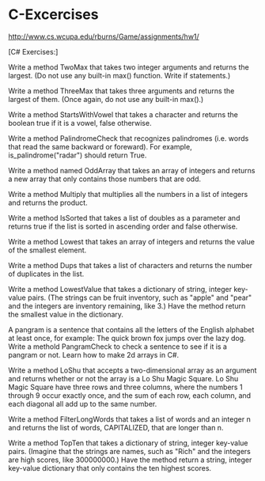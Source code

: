 # C-Excercises

http://www.cs.wcupa.edu/rburns/Game/assignments/hw1/

[C# Exercises:]

Write a method TwoMax that takes two integer arguments and returns the largest. (Do not use any built-in max() function. Write if statements.)

Write a method ThreeMax that takes three arguments and returns the largest of them. (Once again, do not use any built-in max().)

Write a method StartsWithVowel that takes a character and returns the boolean true if it is a vowel, false otherwise.

Write a method PalindromeCheck that recognizes palindromes (i.e. words that read the same backward or foreward). For example, is_palindrome("radar") should return True.

Write a method named OddArray that takes an array of integers and returns a new array that only contains those numbers that are odd.

Write a method Multiply that multiplies all the numbers in a list of integers and returns the product.

Write a method IsSorted that takes a list of doubles as a parameter and returns true if the list is sorted in ascending order and false otherwise.

Write a method Lowest that takes an array of integers and returns the value of the smallest element.

Write a method Dups that takes a list of characters and returns the number of duplicates in the list.

Write a method LowestValue that takes a dictionary of string, integer key-value pairs. (The strings can be fruit inventory, such as "apple" and "pear" and the integers are inventory remaining, like 3.) Have the method return the smallest value in the dictionary.

A pangram is a sentence that contains all the letters of the English alphabet at least once, for example: The quick brown fox jumps over the lazy dog. Write a methold PangramCheck to check a sentence to see if it is a pangram or not.
Learn how to make 2d arrays in C#. 

Write a method LoShu that accepts a two-dimensional array as an argument and returns whether or not the array is a Lo Shu Magic Square. Lo Shu Magic Square have three rows and three columns, where the numbers 1 through 9 occur exactly once, and the sum of each row, each column, and each diagonal all add up to the same number.

Write a method FilterLongWords that takes a list of words and an integer n and returns the list of words, CAPITALIZED, that are longer than n.

Write a method TopTen that takes a dictionary of string, integer key-value pairs. (Imagine that the strings are names, such as "Rich" and the integers are high scores, like 300000000.) Have the method return a string, integer key-value dictionary that only contains the ten highest scores.


